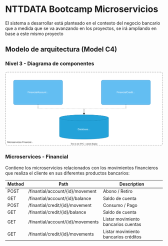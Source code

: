 # NTTDATA Bootcamp Microservicios

El sistema a desarrollar está planteado en el contexto del negocio bancario que a medida que
se va avanzando en los proyectos, se irá ampliando en base a este mismo proyecto

## Modelo de arquitectura (Model C4)

### Nivel 3 - Diagrama de componentes

![Nivel 3 - Diagrama de componentes!](../img/modelc4_3_3.svg)


### Microservices - Financial

Contiene los microservicios relacionados con los movimientos financieros que realiza el cliente en sus diferentes productos bancarios:

| Method | Path              | Description                          |
|--------|-------------------|--------------------------------------|
| POST    | /finantial/account/{id}/movement| Abono / Retiro                       | 
| GET    | /finantial/account/{id}/balance | Saldo de cuenta                      | 
| POST   | /finantial/credit/{id}/movement | Consumo / Pago                       | 
| GET    | /finantial/credit/{id}/balance  | Saldo de cuenta                      |
| GET   | /finantial/account/{id}/movements | Listar movimiento bancarios cuentas  | 
| GET    | /finantial/credit/{id}/movements | Listar movimiento bancarios créditos |
